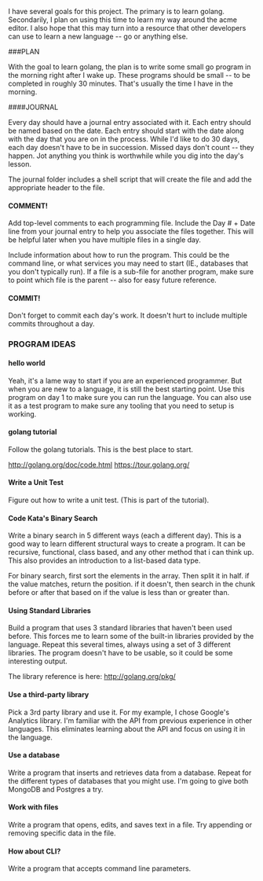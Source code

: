 I have several goals for this project. The primary is to learn golang. Secondarily, I plan on using this time to learn my way around the acme editor. I also hope that this may turn into a resource that other developers can use to learn a new language -- go or anything else.

###PLAN

With the goal to learn golang, the plan is to write some small go program in the morning right after I wake up. These programs should be small -- to be completed in roughly 30 minutes. That's usually the time I have in the morning.

####JOURNAL

Every day should have a journal entry associated with it. Each entry should be named based on the date. Each entry should start with the date along with the day that you are on in the process. While I'd like to do 30 days, each day doesn't have to be in succession. Missed days don't count -- they happen. Jot anything you think is worthwhile while you dig into the day's lesson.

The journal folder includes a shell script that will create the file and add the appropriate header to the file.

#### COMMENT!

Add top-level comments to each programming file. Include the Day # + Date line from your journal entry to help you associate the files together. This will be helpful later when you have multiple files in a single day.

Include information about how to run the program. This could be the command line, or what services you may need to start (IE., databases that you don't typically run). If a file is a sub-file for another program, make sure to point which file is the parent -- also for easy future reference.

#### COMMIT!

Don't forget to commit each day's work. It doesn't hurt to include multiple commits throughout a day.

### PROGRAM IDEAS

#### hello world

Yeah, it's a lame way to start if you are an experienced programmer. But when you are new to a language, it is still the best starting point. Use this program on day 1 to make sure you can run the language. You can also use it as a test program to make sure any tooling that you need to setup is working.

#### golang tutorial

Follow the golang tutorials. This is the best place to start.

http://golang.org/doc/code.html
https://tour.golang.org/

#### Write a Unit Test

Figure out how to write a unit test. (This is part of the tutorial).

####

#### Code Kata's Binary Search
Write a binary search in 5 different ways (each a different day). This is a good way to learn different structural ways to create a program. It can be recursive, functional, class based, and any other method that i can think up. This also provides an introduction to a list-based data type.

For binary search, first sort the elements in the array. Then split it in half. if the value matches, return the position. if it doesn't, then search in the chunk before or after that based on if the value is less than or greater than. 

#### Using Standard Libraries

Build a program that uses 3 standard libraries that haven't been used before. This forces me to learn some of the built-in libraries provided by the language. Repeat this several times, always using a set of 3 different libraries. The program doesn't have to be usable, so it could be some interesting output.

The library reference is here: http://golang.org/pkg/

#### Use a third-party library

Pick a 3rd party library and use it. For my example, I chose Google's Analytics library. I'm familiar with the API from previous experience in other languages. This eliminates learning about the API and focus on using it in the language.

#### Use a database

Write a program that inserts and retrieves data from a database. Repeat for the different types of databases that you might use. I'm going to give both MongoDB and Postgres a try.

#### Work with files

Write a program that opens, edits, and saves text in a file. Try appending or removing specific data in the file.

#### How about CLI?

Write a program that accepts command line parameters.


